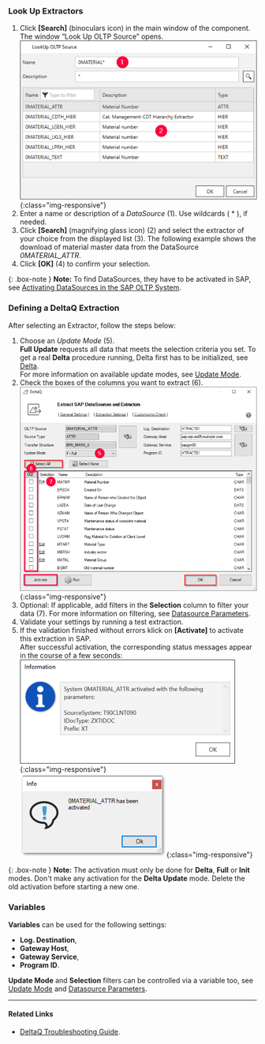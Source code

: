 ### Look Up Extractors

1. Click **[Search]** (binoculars icon) in the main window of the component. The window “Look Up OLTP Source” opens.
![search-ds-mat-attr](/img/content/search-ds-mat-attr2.png){:class="img-responsive"}
2. Enter a name or description of a *DataSource* (1). Use wildcards ( * ), if needed.
3. Click **[Search]** (magnifying glass icon) (2) and select the extractor of your choice from the displayed list (3).
The following example shows the download of material master data from the DataSource *0MATERIAL_ATTR*.
4. Click **[OK]** (4) to confirm your selection.

{: .box-note }
**Note:** To find DataSources, they have to be activated in SAP, see [Activating DataSources in the SAP OLTP System](https://kb.theobald-software.com/sap/activating-datasource-in-the-SAP-OLTP-System).

### Defining a DeltaQ Extraction

After selecting an Extractor, follow the steps below:

1. Choose an *Update Mode* (5).<br>
**Full Update** requests all data that meets the selection criteria you set. To get a real **Delta** procedure running, Delta first has to be initialized, see [Delta](./datasource-delta).<br>
For more information on available update modes, see [Update Mode](./update-mode).
2. Check the boxes of the columns you want to extract (6).<br>
![Deltaq-Define-Data-Source-Filled](/img/content/Deltaq-Define-Data-Source-Filled.png){:class="img-responsive"}
3. Optional: If applicable, add filters in the **Selection** column to filter your data (7).
For more information on filtering, see [Datasource Parameters](./datasource-parameters).
4. Validate your settings by running a test extraction.
5. If the validation finished without errors klick on **[Activate]** to activate this extraction in SAP.<br> 
After successful activation, the corresponding status messages appear in the course of a few seconds:<br>
![Deltaq-System-Parameters-Info](/img/content/Deltaq-System-Parameters-Info.png){:class="img-responsive"}<br>
![Deltaq-Generation-Successfull-Info](/img/content/Deltaq-Generation-Successfull-Info.png){:class="img-responsive"}

{: .box-note } 
**Note:** The activation must only be done for **Delta**, **Full** or **Init** modes.
Don't make any activation for the **Delta Update** mode. 
Delete the old activation before starting a new one.


### Variables

**Variables** can be used for the following settings:
* **Log. Destination**, 
* **Gateway Host**,
* **Gateway Service**,
* **Program ID**. 

**Update Mode** and **Selection** filters can be controlled via a variable too, see [Update Mode](./update-mode) and [Datasource Parameters](./datasource-parameters).

*****
#### Related Links
- [DeltaQ Troubleshooting Guide](https://kb.theobald-software.com/troubleshooting/deltaq-troubleshooting-guide). 
